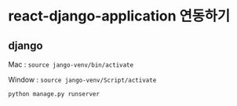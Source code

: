 # react-django-application 연동하기

## django


Mac : `source jango-venv/bin/activate`

Window : `source jango-venv/Script/activate`

`python manage.py runserver`
